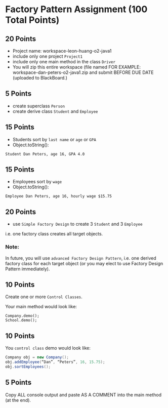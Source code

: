 # Factory Pattern Assignment (100 Total Points)

## 20 Points

* Project name: workspace-leon-huang-o2-java1
* include only one project `Project1`
* include only one main method in the class `Driver`
* You will zip this entire workspace (file named FOR EXAMPLE: workspace-dan-peters-o2-java1.zip and submit BEFORE DUE DATE (uploaded to BlackBoard.)

## 5 Points

* create superclass `Person`
* create derive class `Student` and `Employee`

## 15 Points

- Students sort by `last name` or `age` or `GPA`
- Object.toString():

```
Student Dan Peters, age 16, GPA 4.0
```

## 15 Points

- Employees sort by `wage`
- Object.toString():

```
Employee Dan Peters, age 16, hourly wage $15.75
```

## 20 Points

* use `Simple Factory Design` to create 3 `Student` and 3 `Employee`

i.e. one factory class creates all target objects.

### Note:

In future, you will use `advanced Factory Design Pattern`, i.e. one derived factory class for each target object (or you may elect to use Factory Design Pattern immediately).

## 10 Points

Create one or more `Control Classes`.

Your main method would look like:

    Company.demo();
    School.demo();

## 10 Points

You `control class` demo would look like:

```java
Company obj = new Company();
obj.addEmployee(“Dan”, “Peters”, 16, 15.75);
obj.sortEmployees();
```

## 5 Points

Copy ALL console output and paste AS A COMMENT into the main method (at the end).